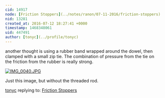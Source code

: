 ```yaml
---
cid: 14917
node: [Friction Stoppers](../notes/ranon/07-11-2016/friction-stoppers)
nid: 13281
created_at: 2016-07-12 18:27:41 +0000
timestamp: 1468348061
uid: 447491
author: [tonyc](../profile/tonyc)
---
```


another thought is using a rubber band wrapped around the dowel, then clamped with a small zip tie. The combination of pressure from the tie on the friction from the rubber is really strong.

[![IMG_0040.JPG](//i.publiclab.org/system/images/photos/000/015/385/large/IMG_0040.JPG)](//i.publiclab.org/system/images/photos/000/015/385/original/IMG_0040.JPG)

Just this image, but without the threaded rod.


[tonyc](../profile/tonyc) replying to: [Friction Stoppers](../notes/ranon/07-11-2016/friction-stoppers)

